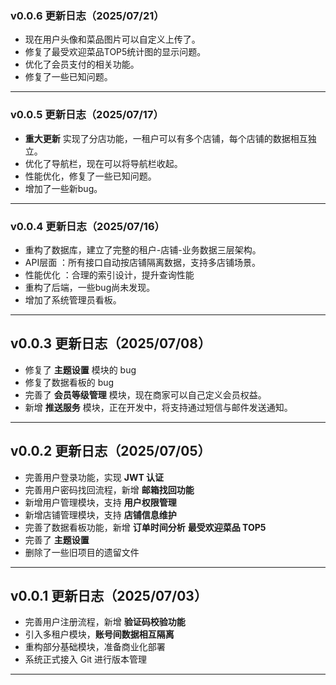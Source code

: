### v0.0.6 更新日志（2025/07/21）
- 现在用户头像和菜品图片可以自定义上传了。
- 修复了最受欢迎菜品TOP5统计图的显示问题。
- 优化了会员支付的相关功能。
- 修复了一些已知问题。

---

### v0.0.5 更新日志（2025/07/17）
- **重大更新** 实现了分店功能，一租户可以有多个店铺，每个店铺的数据相互独立。
- 优化了导航栏，现在可以将导航栏收起。
- 性能优化，修复了一些已知问题。
- 增加了一些新bug。

---

### v0.0.4 更新日志（2025/07/16）
- 重构了数据库，建立了完整的租户-店铺-业务数据三层架构。
- API层面 ：所有接口自动按店铺隔离数据，支持多店铺场景。
- 性能优化 ：合理的索引设计，提升查询性能
- 重构了后端，一些bug尚未发现。
- 增加了系统管理员看板。

---

## v0.0.3 更新日志（2025/07/08）

- 修复了 **主题设置** 模块的 bug
- 修复了数据看板的 bug
- 完善了 **会员等级管理** 模块，现在商家可以自己定义会员权益。
- 新增 **推送服务** 模块，正在开发中，将支持通过短信与邮件发送通知。

---

## v0.0.2 更新日志（2025/07/05）

- 完善用户登录功能，实现 **JWT 认证**
- 完善用户密码找回流程，新增 **邮箱找回功能**
- 新增用户管理模块，支持 **用户权限管理**
- 新增店铺管理模块，支持 **店铺信息维护**
- 完善了数据看板功能，新增 **订单时间分析** **最受欢迎菜品 TOP5**
- 完善了 **主题设置**
- 删除了一些旧项目的遗留文件

---

## v0.0.1 更新日志（2025/07/03）

- 完善用户注册流程，新增 **验证码校验功能**
- 引入多租户模块，**账号间数据相互隔离**
- 重构部分基础模块，准备商业化部署
- 系统正式接入 Git 进行版本管理

---
